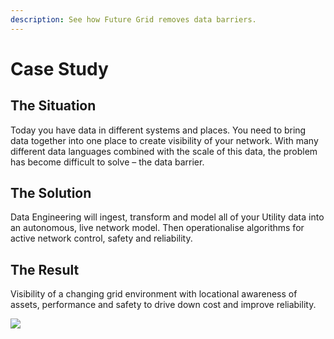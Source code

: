 ```yaml
---
description: See how Future Grid removes data barriers.
---
```


# Case Study

## The Situation

Today you have data in different systems and places. You need to bring data together into one place to create visibility of your network. With many different data languages combined with the scale of this data, the problem has become difficult to solve – the data barrier.

## The Solution

Data Engineering will ingest, transform and model all of your Utility data into an autonomous, live network model. Then operationalise algorithms for active network control, safety and reliability.

## The Result

Visibility of a changing grid environment with locational awareness of assets, performance and safety to drive down cost and improve reliability.

![](https://files.readme.io/e294603-diagram-02.png)

